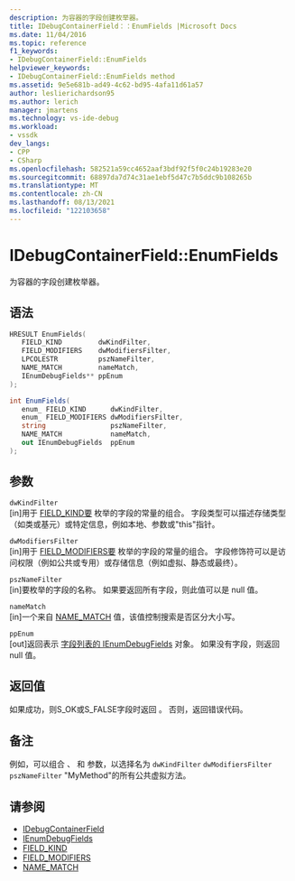 ```yaml
---
description: 为容器的字段创建枚举器。
title: IDebugContainerField：：EnumFields |Microsoft Docs
ms.date: 11/04/2016
ms.topic: reference
f1_keywords:
- IDebugContainerField::EnumFields
helpviewer_keywords:
- IDebugContainerField::EnumFields method
ms.assetid: 9e5e681b-ad49-4c62-bd95-4afa11d61a57
author: leslierichardson95
ms.author: lerich
manager: jmartens
ms.technology: vs-ide-debug
ms.workload:
- vssdk
dev_langs:
- CPP
- CSharp
ms.openlocfilehash: 582521a59cc4652aaf3bdf92f5f0c24b19283e20
ms.sourcegitcommit: 68897da7d74c31ae1ebf5d47c7b5ddc9b108265b
ms.translationtype: MT
ms.contentlocale: zh-CN
ms.lasthandoff: 08/13/2021
ms.locfileid: "122103658"
---
```

# <a name="idebugcontainerfieldenumfields"></a>IDebugContainerField::EnumFields
为容器的字段创建枚举器。

## <a name="syntax"></a>语法

```cpp
HRESULT EnumFields( 
   FIELD_KIND         dwKindFilter,
   FIELD_MODIFIERS    dwModifiersFilter,
   LPCOLESTR          pszNameFilter,
   NAME_MATCH         nameMatch,
   IEnumDebugFields** ppEnum
);
```

```csharp
int EnumFields(
   enum_ FIELD_KIND      dwKindFilter,
   enum_ FIELD_MODIFIERS dwModifiersFilter,
   string                pszNameFilter,
   NAME_MATCH            nameMatch,
   out IEnumDebugFields  ppEnum
);
```

## <a name="parameters"></a>参数
`dwKindFilter`\
[in]用于 [FIELD_KIND要](../../../extensibility/debugger/reference/field-kind.md) 枚举的字段的常量的组合。 字段类型可以描述存储类型（如类或基元）或特定信息，例如本地、参数或"this"指针。

`dwModifiersFilter`\
[in]用于 [FIELD_MODIFIERS要](../../../extensibility/debugger/reference/field-modifiers.md) 枚举的字段的常量的组合。 字段修饰符可以是访问权限（例如公共或专用）或存储信息（例如虚拟、静态或最终）。

`pszNameFilter`\
[in]要枚举的字段的名称。 如果要返回所有字段，则此值可以是 null 值。

`nameMatch`\
[in]一个来自 [NAME_MATCH](../../../extensibility/debugger/reference/name-match.md) 值，该值控制搜索是否区分大小写。

`ppEnum`\
[out]返回表示 [字段列表的 IEnumDebugFields](../../../extensibility/debugger/reference/ienumdebugfields.md) 对象。 如果没有字段，则返回 null 值。

## <a name="return-value"></a>返回值
 如果成功，则S_OK或S_FALSE字段时返回 。 否则，返回错误代码。

## <a name="remarks"></a>备注
 例如，可以组合 、 和 参数，以选择名为 `dwKindFilter` `dwModifiersFilter` `pszNameFilter` "MyMethod"的所有公共虚拟方法。

## <a name="see-also"></a>请参阅
- [IDebugContainerField](../../../extensibility/debugger/reference/idebugcontainerfield.md)
- [IEnumDebugFields](../../../extensibility/debugger/reference/ienumdebugfields.md)
- [FIELD_KIND](../../../extensibility/debugger/reference/field-kind.md)
- [FIELD_MODIFIERS](../../../extensibility/debugger/reference/field-modifiers.md)
- [NAME_MATCH](../../../extensibility/debugger/reference/name-match.md)
